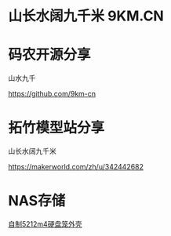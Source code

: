# 山长水阔九千米 9KM.CN






# 码农开源分享

山水九千

<https://github.com/9km-cn>

# 拓竹模型站分享

山长水阔九千米

<https://makerworld.com/zh/u/342442682>

# NAS存储

[自制5212m4硬盘笼外壳](./docs/diy_party/5212_case_box/5212m4_diy_case_setup.pdf)


